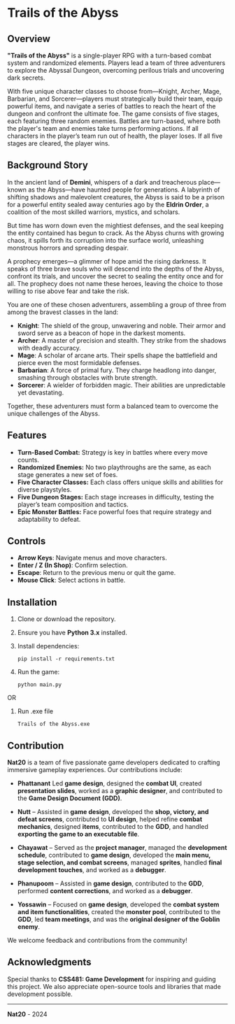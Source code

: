 # Trails of the Abyss

## Overview

**"Trails of the Abyss"** is a single-player RPG with a turn-based combat system and randomized elements. Players lead a team of three adventurers to explore the Abyssal Dungeon, overcoming perilous trials and uncovering dark secrets.

With five unique character classes to choose from—Knight, Archer, Mage, Barbarian, and Sorcerer—players must strategically build their team, equip powerful items, and navigate a series of battles to reach the heart of the dungeon and confront the ultimate foe. The game consists of five stages, each featuring three random enemies. Battles are turn-based, where both the player's team and enemies take turns performing actions. If all characters in the player’s team run out of health, the player loses. If all five stages are cleared, the player wins.

## Background Story

In the ancient land of **Demini**, whispers of a dark and treacherous place—known as the Abyss—have haunted people for generations. A labyrinth of shifting shadows and malevolent creatures, the Abyss is said to be a prison for a powerful entity sealed away centuries ago by the **Eldrin Order**, a coalition of the most skilled warriors, mystics, and scholars.

But time has worn down even the mightiest defenses, and the seal keeping the entity contained has begun to crack. As the Abyss churns with growing chaos, it spills forth its corruption into the surface world, unleashing monstrous horrors and spreading despair.

A prophecy emerges—a glimmer of hope amid the rising darkness. It speaks of three brave souls who will descend into the depths of the Abyss, confront its trials, and uncover the secret to sealing the entity once and for all. The prophecy does not name these heroes, leaving the choice to those willing to rise above fear and take the risk.

You are one of these chosen adventurers, assembling a group of three from among the bravest classes in the land:

- **Knight**: The shield of the group, unwavering and noble. Their armor and sword serve as a beacon of hope in the darkest moments.
- **Archer**: A master of precision and stealth. They strike from the shadows with deadly accuracy.
- **Mage**: A scholar of arcane arts. Their spells shape the battlefield and pierce even the most formidable defenses.
- **Barbarian**: A force of primal fury. They charge headlong into danger, smashing through obstacles with brute strength.
- **Sorcerer**: A wielder of forbidden magic. Their abilities are unpredictable yet devastating.

Together, these adventurers must form a balanced team to overcome the unique challenges of the Abyss.

## Features
- **Turn-Based Combat:** Strategy is key in battles where every move counts.
- **Randomized Enemies:** No two playthroughs are the same, as each stage generates a new set of foes.
- **Five Character Classes:** Each class offers unique skills and abilities for diverse playstyles.
- **Five Dungeon Stages:** Each stage increases in difficulty, testing the player’s team composition and tactics.
- **Epic Monster Battles:** Face powerful foes that require strategy and adaptability to defeat.

## Controls
- **Arrow Keys**: Navigate menus and move characters.
- **Enter / Z (In Shop)**: Confirm selection.
- **Escape**: Return to the previous menu or quit the game.
- **Mouse Click**: Select actions in battle.

## Installation
1. Clone or download the repository.
2. Ensure you have **Python 3.x** installed.
3. Install dependencies:

   ```
   pip install -r requirements.txt
   ```
4. Run the game:

   ```
   python main.py
   ```

OR 
1. Run .exe file

    ```
    Trails of the Abyss.exe
    ```

## Contribution
**Nat20** is a team of five passionate game developers dedicated to crafting immersive gameplay experiences. Our contributions include:

- **Phattanant** Led **game design**, designed the **combat UI**, created **presentation slides**, worked as a **graphic designer**, and contributed to the **Game Design Document (GDD)**.  

- **Nutt** – Assisted in **game design**, developed the **shop, victory, and defeat screens**, contributed to **UI design**, helped refine **combat mechanics**, designed **items**, contributed to the **GDD**, and handled **exporting the game to an executable file**.  

- **Chayawat** – Served as the **project manager**, managed the **development schedule**, contributed to **game design**, developed the **main menu, stage selection, and combat screens**, managed **sprites**, handled **final development touches**, and worked as a **debugger**.  

- **Phanupoom** – Assisted in **game design**, contributed to the **GDD**, performed **content corrections**, and worked as a **debugger**.  

- **Yossawin** – Focused on **game design**, developed the **combat system and item functionalities**, created the **monster pool**, contributed to the **GDD**, led **team meetings**, and was the **original designer of the Goblin enemy**.  


We welcome feedback and contributions from the community!

## Acknowledgments
Special thanks to **CSS481: Game Development** for inspiring and guiding this project. We also appreciate open-source tools and libraries that made development possible.

---
**Nat20** - 2024

